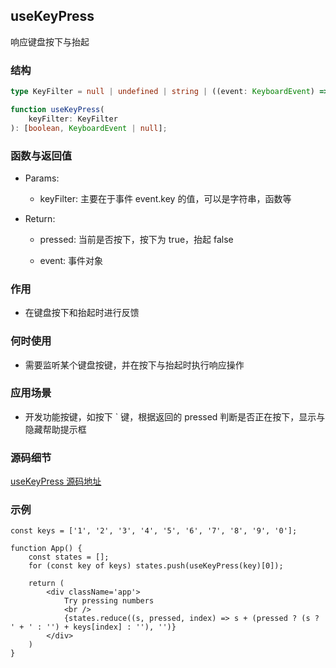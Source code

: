 ## useKeyPress

响应键盘按下与抬起

### 结构

```ts
type KeyFilter = null | undefined | string | ((event: KeyboardEvent) => boolean);

function useKeyPress(
    keyFilter: KeyFilter
): [boolean, KeyboardEvent | null];
```

### 函数与返回值

- Params:

    - keyFilter: 主要在于事件 event.key 的值，可以是字符串，函数等

- Return:

    - pressed: 当前是否按下，按下为 true，抬起 false

    - event: 事件对象

### 作用

- 在键盘按下和抬起时进行反馈

### 何时使用

- 需要监听某个键盘按键，并在按下与抬起时执行响应操作

### 应用场景

- 开发功能按键，如按下 ` 键，根据返回的 pressed 判断是否正在按下，显示与隐藏帮助提示框

### 源码细节

[useKeyPress 源码地址](https://github.com/streamich/react-use/blob/master/src/useKeyPress.ts)

### 示例

```tsx
const keys = ['1', '2', '3', '4', '5', '6', '7', '8', '9', '0'];

function App() {
    const states = [];
    for (const key of keys) states.push(useKeyPress(key)[0]);

    return (
        <div className='app'>
            Try pressing numbers
            <br />
            {states.reduce((s, pressed, index) => s + (pressed ? (s ? ' + ' : '') + keys[index] : ''), '')}
        </div>
    )
}
```

